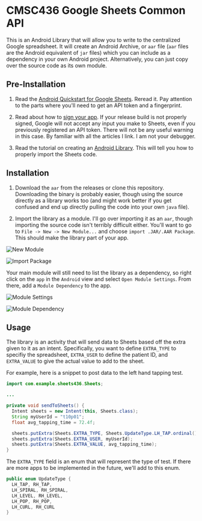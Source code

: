 # CMSC436 Google Sheets Common API

This is an Android Library that will allow you to write to the centralized
Google spreadsheet. It will create an Android Archive, or `aar` file (`aar`
files are the Android equivalent of `jar` files) which you can include as a
dependency in your own Android project. Alternatively, you can just copy over
the source code as its own module.

## Pre-Installation

1. Read the [Android Quickstart for Google Sheets][quickstart]. Reread it. Pay
attention to the parts where you'll need to get an API token and a fingerprint.

2. Read about how to [sign your app][signing]. If your release build is not
properly signed, Google will not accept any input you make to Sheets, even if
you previously registered an API token. There will not be any useful warning in
this case. By familiar with all the articles I link. I am not your debugger.

3. Read the tutorial on creating an [Android Library][library]. This will tell
you how to properly import the Sheets code.

## Installation

1. Download the `aar` from the releases or clone this repository. Downloading
the binary is probably easier, though using the source directly as a library
works too (and might work better if you get confused and end up directly pulling
the code into your own `java` file).

2. Import the library as a module. I'll go over importing it as an `aar`, though
importing the source code isn't terribly difficult either. You'll want to go to
`File -> New -> New Module...` and choose `import .JAR/.AAR Package`. This
should make the library part of your app.

![New Module](new_module.png)

![Import Package](import_package.png)

Your main module will still need to
list the library as a dependency, so right click on the `app` in the `Android`
view and select `Open Module Settings`. From there, add a `Module Dependency` to
the app.

![Module Settings](module_settings.png)

![Module Dependency](module_dependency.png)


## Usage

The library is an activity that will send data to Sheets based off the extra
given to it as an intent. Specifically, you want to define `EXTRA_TYPE` to
specifiy the spreadsheet, `EXTRA_USER` to define the patient ID, and
`EXTRA_VALUE` to give the actual value to add to the sheet.

For example, here is a snippet to post data to the left hand tapping test.

```java
import com.example.sheets436.Sheets;

...

private void sendToSheets() {
  Intent sheets = new Intent(this, Sheets.class);
  String myUserId = "t10p01";
  float avg_tapping_time = 72.4f;

  sheets.putExtra(Sheets.EXTRA_TYPE, Sheets.UpdateType.LH_TAP.ordinal());
  sheets.putExtra(Sheets.EXTRA_USER, myUserId);
  sheets.putExtra(Sheets.EXTRA_VALUE, avg_tapping_time);
}
```

The `EXTRA_TYPE` field is an enum that will represent the type of test. If there
are more apps to be implemented in the future, we'll add to this enum.

```java
public enum UpdateType {
  LH_TAP, RH_TAP,
  LH_SPIRAL, RH_SPIRAL,
  LH_LEVEL, RH_LEVEL,
  LH_POP, RH_POP,
  LH_CURL, RH_CURL
}
```

[quickstart]: <http://stackoverflow.com/questions/4823468/store-comments-in-markdown-syntax>
[signing]: <https://developer.android.com/studio/publish/app-signing.html>
[library]: <https://developer.android.com/studio/projects/android-library.html>
